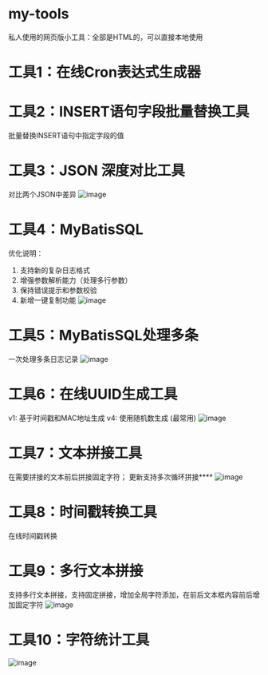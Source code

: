# my-tools
私人使用的网页版小工具：全部是HTML的，可以直接本地使用
 # 工具1：在线Cron表达式生成器
 
 # 工具2：INSERT语句字段批量替换工具
 批量替换INSERT语句中指定字段的值
 # 工具3：JSON 深度对比工具
 对比两个JSON中差异
 ![image](https://github.com/user-attachments/assets/b9340e4d-ef47-48e4-b52e-25a265480c61)

 # 工具4：MyBatisSQL 
 优化说明：
1. 支持新的复杂日志格式
2. 增强参数解析能力（处理多行参数）
3. 保持错误提示和参数校验
4. 新增一键复制功能
![image](https://github.com/user-attachments/assets/e385069d-928d-480b-9954-096d9e49f5bd)

# 工具5：MyBatisSQL处理多条 
一次处理多条日志记录
![image](https://github.com/user-attachments/assets/c8d13112-b7f8-43c5-af22-b0ebf37f8075)

# 工具6：在线UUID生成工具 
v1: 基于时间戳和MAC地址生成
v4: 使用随机数生成 (最常用)
![image](https://github.com/user-attachments/assets/1b4017c4-38ae-4548-a01d-e44848336403)

# 工具7：文本拼接工具 
在需要拼接的文本前后拼接固定字符；
更新支持多次循环拼接****
![image](https://github.com/user-attachments/assets/b5dd94fc-5190-45f8-8712-34810b4fc309)


# 工具8：时间戳转换工具 
在线时间戳转换

# 工具9：多行文本拼接 
支持多行文本拼接，支持固定拼接，增加全局字符添加，在前后文本框内容前后增加固定字符
![image](https://github.com/user-attachments/assets/48836fe0-8919-4efc-9e97-64413c3d525d)
# 工具10：字符统计工具
![image](https://github.com/user-attachments/assets/8d8d9a6c-a0f5-400d-bb78-6919c7a06eba)


